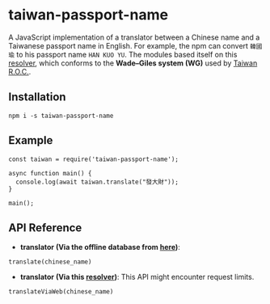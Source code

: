 # taiwan-passport-name
A JavaScript implementation of a translator between a Chinese name and a Taiwanese passport name in English. For example, the npm can convert `韓國瑜` to his passport name `HAN KUO YU`. The modules based itself on this [resolver](http://www.englishname.org/), which conforms to the **Wade–Giles system (WG)** used by [Taiwan R.O.C.](https://en.wikipedia.org/wiki/Taiwan).

## Installation
```
npm i -s taiwan-passport-name
```
## Example
```
const taiwan = require('taiwan-passport-name');

async function main() {
  console.log(await taiwan.translate("發大財"));
}

main();
```
## API Reference
- **translator (Via the offline database from [here](https://www.boca.gov.tw/cp-2-4226-c0eff-1.html))**:
```
translate(chinese_name)
```
- **translator (Via this [resolver](http://www.englishname.org/))**:
This API might encounter request limits.
```
translateViaWeb(chinese_name)
```